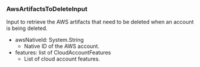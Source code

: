 ### AwsArtifactsToDeleteInput
Input to retrieve the AWS artifacts that need to be deleted when an account is being deleted.

- awsNativeId: System.String
  - Native ID of the AWS account.
- features: list of CloudAccountFeatures
  - List of cloud account features.
